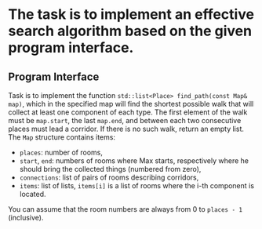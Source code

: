 # The task is to implement an effective search algorithm based on the given program interface.

## Program Interface

Task is to implement the function `std::list<Place> find_path(const Map& map)`, which in the specified map will find the shortest possible walk that will collect at least one component of each type. The first element of the walk must be `map.start`, the last `map.end`, and between each two consecutive places must lead a corridor. If there is no such walk, return an empty list. The `Map` structure contains items:

- `places`: number of rooms,
- `start`, `end`: numbers of rooms where Max starts, respectively where he should bring the collected things (numbered from zero),
- `connections`: list of pairs of rooms describing corridors,
- `items`: list of lists, `items[i]` is a list of rooms where the i-th component is located.

You can assume that the room numbers are always from 0 to `places - 1` (inclusive).
